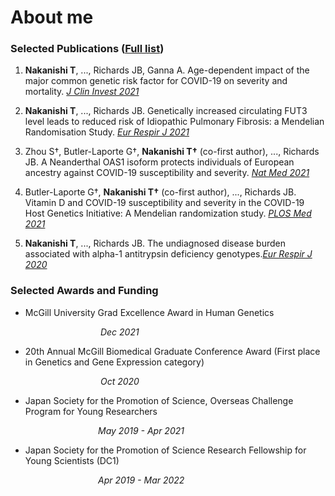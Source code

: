 # About me

### Selected Publications ([Full list](https://scholar.google.com/citations?hl=ja&user=rWjHHf4AAAAJ))
  
1. **Nakanishi T**, ..., Richards JB, Ganna A. Age-dependent impact of the major common genetic risk factor for COVID-19 on severity and mortality. [_J Clin Invest 2021_](https://www.jci.org/articles/view/152386)

2. **Nakanishi T**, ..., Richards JB. Genetically increased circulating FUT3 level leads to reduced risk of Idiopathic Pulmonary Fibrosis: a Mendelian Randomisation Study. [_Eur Respir J 2021_](https://pubmed.ncbi.nlm.nih.gov/34172473/)

3. Zhou S†, Butler-Laporte G†, **Nakanishi T†** (co-first author), ..., Richards JB. A Neanderthal OAS1 isoform protects individuals of European ancestry against COVID-19 susceptibility and severity. [_Nat Med 2021_](https://www.nature.com/articles/s41591-021-01281-1)

4.	Butler-Laporte G†, **Nakanishi T†** (co-first author), ..., Richards JB. Vitamin D and COVID-19 susceptibility and severity in the COVID-19 Host Genetics Initiative: A Mendelian randomization study. [_PLOS Med 2021_](https://journals.plos.org/plosmedicine/article?id=10.1371/journal.pmed.1003605)

5. **Nakanishi T**, ..., Richards JB. The undiagnosed disease burden associated with alpha-1 antitrypsin deficiency genotypes.[_Eur Respir J 2020_](https://erj.ersjournals.com/content/56/6/2001441)

### Selected Awards and Funding

* McGill University Grad Excellence Award in Human Genetics 

&emsp;&emsp;&emsp;&emsp;&emsp;&emsp;&emsp;&emsp;&emsp;&emsp; _Dec 2021_ 

* 20th Annual McGill Biomedical Graduate Conference Award (First place in Genetics and Gene Expression category)

&emsp;&emsp;&emsp;&emsp;&emsp;&emsp;&emsp;&emsp;&emsp;&emsp; _Oct 2020_

* Japan Society for the Promotion of Science, Overseas Challenge Program for Young Researchers

&emsp;&emsp;&emsp;&emsp;&emsp;&emsp;&emsp;&emsp;&emsp;&emsp;_May 2019 - Apr 2021_ 

* Japan Society for the Promotion of Science Research Fellowship for Young Scientists (DC1)

&emsp;&emsp;&emsp;&emsp;&emsp;&emsp;&emsp;&emsp;&emsp;&emsp;_Apr 2019 - Mar 2022_ 

